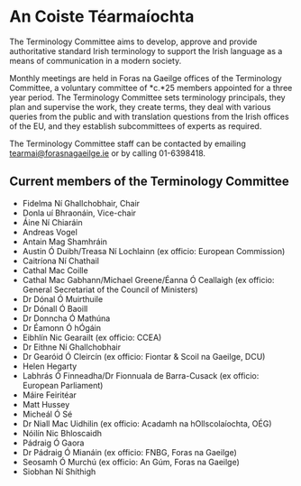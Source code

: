 # An Coiste Téarmaíochta

The Terminology Committee aims to develop, approve and provide authoritative standard Irish terminology to support the Irish language as a means of communication in a modern society.

Monthly meetings are held in Foras na Gaeilge offices of the Terminology Committee, a voluntary committee of *c.*25 members appointed for a three year period. The Terminology Committee sets terminology principals, they plan and supervise the work, they create terms, they deal with various queries from the public and with translation questions from the Irish offices of the EU, and they establish subcommittees of experts as required.

The Terminology Committee staff can be contacted by emailing <tearmai@forasnagaeilge.ie> or by calling 01-6398418.

## Current members of the Terminology Committee

- Fidelma Ní Ghallchobhair, Chair
- Donla uí Bhraonáin, Vice-chair
- Áine Ní Chiaráin
- Andreas Vogel
- Antain Mag Shamhráin
- Austin Ó Duibh/Treasa Ní Lochlainn (ex officio: European Commission)
- Caitríona Ní Chathail
- Cathal Mac Coille
- Cathal Mac Gabhann/Michael Greene/Éanna Ó Ceallaigh (ex officio: General Secretariat of the Council of Ministers)
- Dr Dónal Ó Muirthuile
- Dr Dónall Ó Baoill
- Dr Donncha Ó Mathúna
- Dr Éamonn Ó hÓgáin
- Eibhlín Nic Gearailt (ex officio: CCEA)
- Dr Eithne Ní Ghallchobhair
- Dr Gearóid Ó Cleircín (ex officio: Fiontar & Scoil na Gaeilge, DCU)
- Helen Hegarty
- Labhrás Ó Finneadha/Dr Fionnuala de Barra-Cusack (ex officio: European Parliament)
- Máire Feiritéar
- Matt Hussey
- Micheál Ó Sé
- Dr Niall Mac Uidhilin (ex officio: Acadamh na hOllscolaíochta, OÉG)
- Nóilín Nic Bhloscaidh
- Pádraig Ó Gaora
- Dr Pádraig Ó Mianáin (ex officio: FNBG, Foras na Gaeilge)
- Seosamh Ó Murchú (ex officio: An Gúm, Foras na Gaeilge)
- Siobhan Ní Shíthigh

